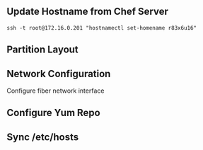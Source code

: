 ## Update Hostname from Chef Server

	ssh -t root@172.16.0.201 "hostnamectl set-homename r83x6u16"

## Partition Layout

## Network Configuration
Configure fiber network interface

## Configure Yum Repo

## Sync /etc/hosts
